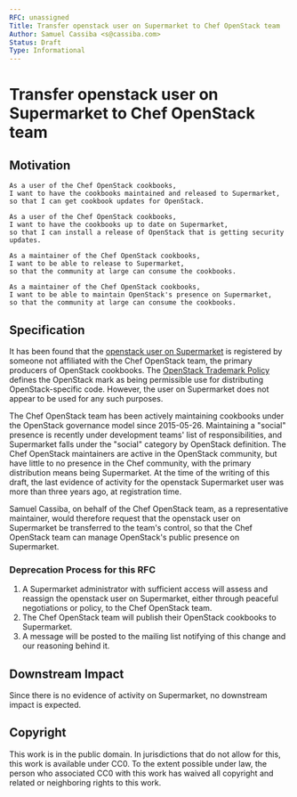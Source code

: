 ```yaml
---
RFC: unassigned
Title: Transfer openstack user on Supermarket to Chef OpenStack team
Author: Samuel Cassiba <s@cassiba.com>
Status: Draft
Type: Informational
---
```


# Transfer openstack user on Supermarket to Chef OpenStack team

## Motivation

    As a user of the Chef OpenStack cookbooks,
    I want to have the cookbooks maintained and released to Supermarket,
    so that I can get cookbook updates for OpenStack.

    As a user of the Chef OpenStack cookbooks,
    I want to have the cookbooks up to date on Supermarket,
    so that I can install a release of OpenStack that is getting security updates.

    As a maintainer of the Chef OpenStack cookbooks,
    I want to be able to release to Supermarket,
    so that the community at large can consume the cookbooks.

    As a maintainer of the Chef OpenStack cookbooks,
    I want to be able to maintain OpenStack's presence on Supermarket,
    so that the community at large can consume the cookbooks.

## Specification

It has been found that the [openstack user on Supermarket](https://supermarket.chef.io/users/openstack)
is registered by someone not affiliated with the Chef OpenStack team, the
primary producers of OpenStack cookbooks. The [OpenStack Trademark Policy](https://www.openstack.org/brand/openstack-trademark-policy/)
defines the OpenStack mark as being permissible use for distributing OpenStack-specific
code. However, the user on Supermarket does not appear to be used for any such
purposes.

The Chef OpenStack team has been actively maintaining cookbooks under the
OpenStack governance model since 2015-05-26. Maintaining a "social" presence is
recently under development teams' list of responsibilities, and Supermarket
falls under the "social" category by OpenStack definition. The Chef OpenStack
maintainers are active in the OpenStack community, but have little to no
presence in the Chef community, with the primary distribution means being
Supermarket. At the time of the writing of this draft, the last evidence of
activity for the openstack Supermarket user was more than three years ago, at
registration time.

Samuel Cassiba, on behalf of the Chef OpenStack team, as a representative
maintainer, would therefore request that the openstack user on Supermarket be
transferred to the team's control, so that the Chef OpenStack team can manage
OpenStack's public presence on Supermarket.

### Deprecation Process for this RFC

1. A Supermarket administrator with sufficient access will assess and reassign
   the openstack user on Supermarket, either through peaceful negotiations or
   policy, to the Chef OpenStack team.
1. The Chef OpenStack team will publish their OpenStack cookbooks to Supermarket.
1. A message will be posted to the mailing list notifying of this change and
   our reasoning behind it.

## Downstream Impact

Since there is no evidence of activity on Supermarket, no downstream impact is
expected.

## Copyright

This work is in the public domain. In jurisdictions that do not allow for this,
this work is available under CC0. To the extent possible under law, the person
who associated CC0 with this work has waived all copyright and related or
neighboring rights to this work.
